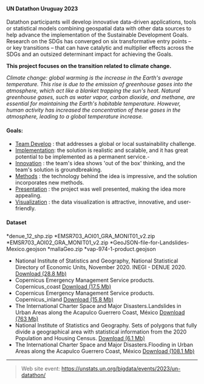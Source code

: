 #### UN Datathon Uruguay 2023

Datathon participants will develop innovative data-driven applications, tools or statistical models combining geospatial data with other data sources to help advance the implementation of the Sustainable Development Goals. Research on the SDGs has converged on six transformative entry points – or key transitions – that can have catalytic and multiplier effects across the SDGs and an outsized determinant impact for achieving the Goals.

**This project focuses on the transition related to climate change.**

_Climate change: global warming is the increase in the Earth's average temperature. This rise is due to the emission of greenhouse gases into the atmosphere, which act like a blanket trapping the sun's heat. Natural greenhouse gases, such as water vapor, carbon dioxide, and methane, are essential for maintaining the Earth's habitable temperature. However, human activity has increased the concentration of these gases in the atmosphere, leading to a global temperature increase._

#### Goals:

- [Team Develop]() : that addresses a global or local sustainability challenge.
- [Implementation](): the solution is realistic and scalable, and it has great potential to be implemented as a permanent service.-
- [Innovation]() : the team's idea shows 'out of the box' thinking, and the team's solution is groundbreaking.
- [Methods]() : the technology behind the idea is impressive, and the solution incorporates new methods.	
- [Presentation]() : the project was well presented, making the idea more appealing.	
- [Visualization]() : the data visualization is attractive, innovative, and user-friendly.	

#### Dataset

*denue_12_shp.zip 
*EMSR703_AOI01_GRA_MONIT01_v2.zip 
*EMSR703_AOI02_GRA_MONIT01_v2.zip 
*GeoJSON-file-for-Landslides-Mexico.geojson 
*mallaGeo.zip 
*vap-974-1-product.geojson 


- National Institute of Statistics and Geography, National Statistical Directory of Economic Units, November 2020. INEGI - DENUE 2020.
[Download (28.8 Mb)](*denue_12_shp.zip)
- Copernicus Emergency Management Service products. Copernicus_coast 
[Download (17.5 Mb)](*EMSR703_AOI01_GRA_MONIT01_v2.zip)
- Copernicus Emergency Management Service products. Copernicus_inland 
[Download (15.8 Mb)](*EMSR703_AOI02_GRA_MONIT01_v2.zip)
- The International Charter Space and Major Disasters.Landslides in Urban Areas along the Acapulco Guerrero Coast, México
[Download (763 Mb)](*GeoJSON-file-for-Landslides-Mexico.geojson)
- National Institute of Statistics and Geography. Sets of polygons that fully divide a geographical area with statistical information from the 2020 Population and Housing Census.
[Download (6.1 Mb)](*mallaGeo.zip)
- The International Charter Space and Major Disasters.Flooding in Urban Areas along the Acapulco Guerrero Coast, México
[Download (108.1 Mb)](*vap-974-1-product.geojson)

____________________________________

> Web site event: https://unstats.un.org/bigdata/events/2023/un-datathon/
